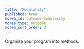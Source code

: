 ```yaml
---
title: "Modularity"
published: true
morea_id: outcome-modularity
morea_type: outcome
morea_sort_order: 3
---
```


Organize your program into methods.